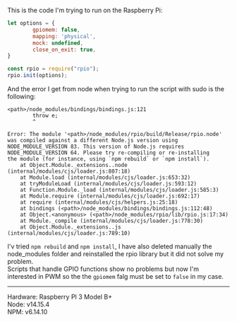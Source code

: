 This is the code I'm trying to run on the Raspberry Pi:  

```javascript
let options = {
        gpiomem: false,
        mapping: 'physical',
        mock: undefined,
        close_on_exit: true,
}

const rpio = require("rpio");
rpio.init(options);
```
And the error I get from node when trying to run the script with sudo is the following:
```
<path>/node_modules/bindings/bindings.js:121
        throw e;
        ^

Error: The module '<path>/node_modules/rpio/build/Release/rpio.node'
was compiled against a different Node.js version using
NODE_MODULE_VERSION 83. This version of Node.js requires
NODE_MODULE_VERSION 64. Please try re-compiling or re-installing
the module (for instance, using `npm rebuild` or `npm install`).
    at Object.Module._extensions..node (internal/modules/cjs/loader.js:807:18)
    at Module.load (internal/modules/cjs/loader.js:653:32)
    at tryModuleLoad (internal/modules/cjs/loader.js:593:12)
    at Function.Module._load (internal/modules/cjs/loader.js:585:3)
    at Module.require (internal/modules/cjs/loader.js:692:17)
    at require (internal/modules/cjs/helpers.js:25:18)
    at bindings (<path>/node_modules/bindings/bindings.js:112:48)
    at Object.<anonymous> (<path>/node_modules/rpio/lib/rpio.js:17:34)
    at Module._compile (internal/modules/cjs/loader.js:778:30)
    at Object.Module._extensions..js (internal/modules/cjs/loader.js:789:10)
```
I'v tried `npm rebuild` and `npm install`, I have also deleted manually the node_modules folder and reinstalled the rpio library but it did not solve my problem.  
Scripts that handle GPIO functions show no problems but now I'm interested in PWM so the the `gpiomem` falg must be set to `false` in my case.  

---

Hardware: Raspberry PI 3 Model B+  
Node: v14.15.4  
NPM: v6.14.10  